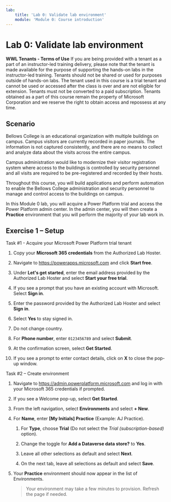 ```yaml
---
lab:
    title: 'Lab 0: Validate lab environment'
    module: 'Module 0: Course introduction'
---
```


# Lab 0: Validate lab environment

**WWL Tenants - Terms of Use**
If you are being provided with a tenant as a part of an instructor-led training delivery, please note that the tenant is made available for the purpose of supporting the hands-on labs in the instructor-led training. 
Tenants should not be shared or used for purposes outside of hands-on labs. The tenant used in this course is a trial tenant and cannot be used or accessed after the class is over and are not eligible for extension. 
Tenants must not be converted to a paid subscription. Tenants obtained as a part of this course remain the property of Microsoft Corporation and we reserve the right to obtain access and repossess at any time. 

## Scenario

Bellows College is an educational organization with multiple buildings on campus. Campus visitors are currently recorded in paper journals. The information is not captured consistently, and there are no means to collect and analyze data about the visits across the entire campus.

Campus administration would like to modernize their visitor registration system where access to the buildings is controlled by security personnel and all visits are required to be pre-registered and recorded by their hosts. 

Throughout this course, you will build applications and perform automation to enable the Bellows College administration and security personnel to manage and control access to the buildings on campus.

In this Module 0 lab, you will acquire a Power Platform trial and access the Power Platform admin center. In the admin center, you will then create a **Practice** environment that you will perform the majority of your lab work in.


## Exercise 1 – Setup

Task #1 - Acquire your Microsoft Power Platform trial tenant

1.  Copy your **Microsoft 365 credentials** from the Authorized Lab Hoster. 

1.  Navigate to <https://powerapps.microsoft.com> and click **Start free**.

1.  Under **Let's get started**, enter the email address provided by the Authorized Lab Hoster and select **Start your free trial**. 

1.  If you see a prompt that you have an existing account with Microsoft. Select **Sign in**. 

1.  Enter the password provided by the Authorized Lab Hoster and select **Sign in**.

1.  Select **Yes** to stay signed in. 

1.  Do not change country. 

1.  For **Phone number**, enter `0123456789` and select **Submit**. 

1.  At the confirmation screen, select **Get Started**. 

1.  If you see a prompt to enter contact details, click on **X** to close the pop-up window. 


Task #2 – Create environment

1.  Navigate to <https://admin.powerplatform.microsoft.com> and log in with your Microsoft 365 credentials if prompted. 

1.  If you see a Welcome pop-up, select **Get Started**. 

1.  From the left navigation, select **Environments** and select **+ New**. 

1. For **Name**, enter **[My Initials] Practice** (Example: AJ Practice).

    1. For **Type**, choose **Trial** (Do not select the *Trial
        (subscription-based)* option).

    1. Change the toggle for **Add a Dataverse data store?** to **Yes**. 

    1. Leave all other selections as default and select **Next**. 

    1. On the next tab, leave all selections as default and select **Save**. 

1.  Your **Practice** environment should now appear in the list of Environments. 

    > Your environment may take a few minutes to provision. Refresh the page if needed.

